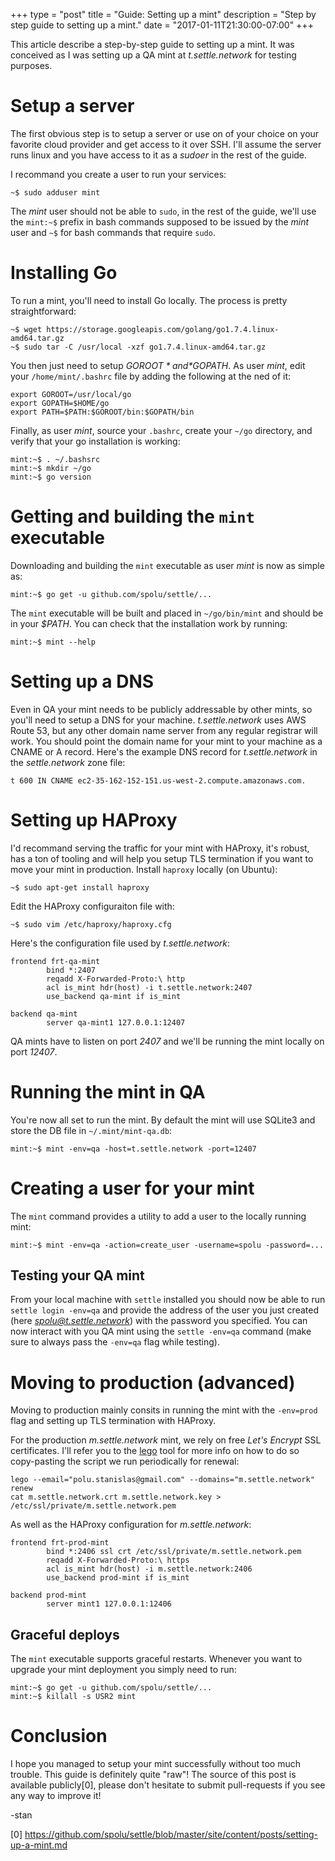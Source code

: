+++
type = "post"
title = "Guide: Setting up a mint"
description = "Step by step guide to setting up a mint."
date = "2017-01-11T21:30:00-07:00"
+++

This article describe a step-by-step guide to setting up a mint. It was
conceived as I was setting up a QA mint at *t.settle.network* for testing
purposes.

# Setup a server

The first obvious step is to setup a server or use on of your choice on your
favorite cloud provider and get access to it over SSH. I'll assume the server
runs linux and you have access to it as a *sudoer* in the rest of the guide.

I recommand you create a user to run your services:
```
~$ sudo adduser mint
```

The *mint* user should not be able to `sudo`, in the rest of the guide, we'll
use the `mint:~$` prefix in bash commands supposed to be issued by the *mint*
user and `~$` for bash commands that require `sudo`.

# Installing Go

To run a mint, you'll need to install Go locally. The process is pretty
straightforward:

```
~$ wget https://storage.googleapis.com/golang/go1.7.4.linux-amd64.tar.gz
~$ sudo tar -C /usr/local -xzf go1.7.4.linux-amd64.tar.gz
```

You then just need to setup *$GOROOT* and *$GOPATH*. As user *mint*, edit your
`/home/mint/.bashrc` file by adding the following at the ned of it:

```
export GOROOT=/usr/local/go
export GOPATH=$HOME/go
export PATH=$PATH:$GOROOT/bin:$GOPATH/bin
```

Finally, as user *mint*, source your `.bashrc`, create your `~/go` directory,
and verify that your go installation is working:

```
mint:~$ . ~/.bashsrc
mint:~$ mkdir ~/go
mint:~$ go version
```

# Getting and building the `mint` executable

Downloading and building the `mint` executable as user *mint* is now as simple
as:

```
mint:~$ go get -u github.com/spolu/settle/...
```

The `mint` executable will be built and placed in `~/go/bin/mint` and should be
in your *$PATH*. You can check that the installation work by running:

```
mint:~$ mint --help
```

# Setting up a DNS

Even in QA your mint needs to be publicly addressable by other mints, so you'll
need to setup a DNS for your machine. *t.settle.network* uses AWS Route 53, but
any other domain name server from any regular registrar will work. You should
point the domain name for your mint to your machine as a CNAME or A record.
Here's the example DNS record for *t.settle.network* in the *settle.network*
zone file:

```
t 600 IN CNAME ec2-35-162-152-151.us-west-2.compute.amazonaws.com.
```

# Setting up HAProxy

I'd recommand serving the traffic for your mint with HAProxy, it's robust, has
a ton of tooling and will help you setup TLS termination if you want to move
your mint in production. Install `haproxy` locally (on Ubuntu):

```
~$ sudo apt-get install haproxy
```

Edit the HAProxy configuraiton file with:

```
~$ sudo vim /etc/haproxy/haproxy.cfg
```

Here's the configuration file used by *t.settle.network*:
```
frontend frt-qa-mint
        bind *:2407
        reqadd X-Forwarded-Proto:\ http
        acl is_mint hdr(host) -i t.settle.network:2407
        use_backend qa-mint if is_mint

backend qa-mint
        server qa-mint1 127.0.0.1:12407
```

QA mints have to listen on port *2407* and we'll be running the mint locally on
port *12407*.

# Running the mint in QA

You're now all set to run the mint. By default the mint will use SQLite3 and
store the DB file in `~/.mint/mint-qa.db`:

```
mint:~$ mint -env=qa -host=t.settle.network -port=12407
```

# Creating a user for your mint

The `mint` command provides a utility to add a user to the locally running mint:
```
mint:~$ mint -env=qa -action=create_user -username=spolu -password=...
```

## Testing your QA mint

From your local machine with `settle` installed you should now be able to run
`settle login -env=qa` and provide the address of the user you just created
(here *spolu@t.settle.network*) with the password you specified. You can now
interact with you QA mint using the `settle -env=qa` command (make sure to
always pass the `-env=qa` flag while testing).

# Moving to production (advanced)

Moving to production mainly consits in running the mint with the `-env=prod`
flag and setting up TLS termination with HAProxy.

For the production *m.settle.network* mint, we rely on free *Let's Encrypt* SSL
certificates. I'll refer you to the
[lego](https://github.com/letsencrypt/acme-spec) tool for more info on how to
do so copy-pasting the script we run periodically for renewal:

```
lego --email="polu.stanislas@gmail.com" --domains="m.settle.network" renew
cat m.settle.network.crt m.settle.network.key > /etc/ssl/private/m.settle.network.pem
```

As well as the HAProxy configuration for *m.settle.network*:

```
frontend frt-prod-mint
        bind *:2406 ssl crt /etc/ssl/private/m.settle.network.pem
        reqadd X-Forwarded-Proto:\ https
        acl is_mint hdr(host) -i m.settle.network:2406
        use_backend prod-mint if is_mint

backend prod-mint
        server mint1 127.0.0.1:12406
```

## Graceful deploys

The `mint` executable supports graceful restarts. Whenever you want to upgrade
your mint deployment you simply need to run:

```
mint:~$ go get -u github.com/spolu/settle/...
mint:~$ killall -s USR2 mint

```

# Conclusion

I hope you managed to setup your mint successfully without too much trouble.
This guide is definitely quite "raw"!  The source of this post is available
publicly[0], please don't hesitate to submit pull-requests if you see any way
to improve it!

-stan

[0] https://github.com/spolu/settle/blob/master/site/content/posts/setting-up-a-mint.md
